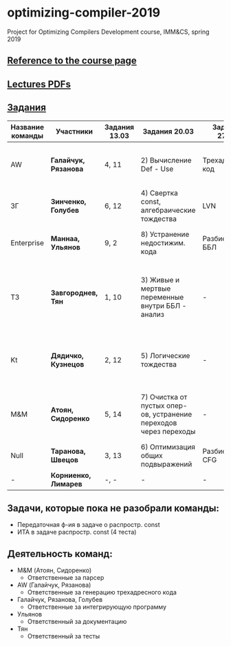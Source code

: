 # optimizing-compiler-2019
Project for Optimizing Compilers Development course, IMM&amp;CS, spring 2019

## [Reference to the course page](https://goo.gl/tLTYmW)

## [Lectures PDFs](https://drive.google.com/drive/folders/127Dj3_lesQxzR_1TgBZtKZEX8gE-nLcQ?usp=sharing)

## [Задания](https://github.com/swissarmytowel/optimizing-compiler-2019/tree/master/%D0%97%D0%B0%D0%B4%D0%B0%D0%BD%D0%B8%D1%8F_%D0%A4%D0%BE%D1%82%D0%BE)


|Название команды|Участники|Задания 13.03|Задания 20.03|Задания 27.03|Задания 02.04|Задания 10.04|Задания 17.04|Задания 8.05|Задания 15.05|
|----------------|---------|---------|---------|---------|---------|---------|---------|---------|---------|
|AW|**Галайчук, Рязанова**|4, 11| 2) Вычисление Def - Use  | Трехадресный код | Хранение IN-OUT | Протяжка const на основе ИТА для достиг. перем. |-|-|Для CFG построить дерево доминаторов (ИТА)|
|ЗГ|**Зинченко, Голубев**|6, 12| 4) Свертка const, алгебраические тождества | LVN | - | ИТА для активных переменных + 2-3 теста |Итер. алг.для доступных выраж + 2-3 теста|Обобщенный ИТА (задачи 1-3 + распр. const)|-|
|Enterprise|**Маннаа, Ульянов**|9, 2| 8) Устранение недостижим. кода| Разбиение на ББЛ | GenB/KillB (композиция Fb/Fs)| - |Класс передаточной ф-ии(общий) (см.фото)|Поиск реш-ия м-ом MOP|-|
|ТЗ|**Завгороднев, Тян**|1, 10| 3) Живые и мертвые переменные внутри ББЛ - анализ | - | - | Удаление мертвого кода на основе ИТА для активн. перем. (2-3 теста) | Доступные выраж.-множества e_genB, e_killB. Передаточная ф-ия ББЛ в fB = e_genB U (x - e_killB)|-|-|
|Kt|**Дядичко, Кузнецов**|2, 12| 5) Логические тождества| - | GenB/KillB. Вычислить Fb по явным формулам | - | - | Опр-р сбора /\ и отображение m в задаче о распростр. const|-|
|M&M|**Атоян, Сидоренко**|5, 14| 7) Очистка от пустых опер-ов, устранение переходов через переходы | - | - | Вычисление множеств def и use для активн.перем. |Провести оптимизации на основе анализа доступн.выраж (3 теста)|-|-|
|Null|**Таранова, Швецов**|3, 13| 6) Оптимизация общих подвыражений | Разбиение CFG | - | ИТА для достигающих определений |-|-|-|
|-|**Корниенко, Лимарев**|-, -| - | - | - | - | - |-|-|

## Задачи, которые пока не разобрали команды:
- Передаточная ф-ия в задаче о распростр. const
- ИТА в задаче распростр. const (4 теста)


## Деятельность команд:
- M&M (Атоян, Сидоренко)
  - Ответственные за парсер
- AW (Галайчук, Рязанова)
  - Ответственные за генерацию трехадресного кода
- Галайчук, Рязанова, Голубев
  - Ответственные за интегрирующую программу
- Ульянов
  - Ответственный за документацию
- Тян
  - Ответственный за тесты

